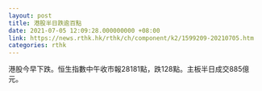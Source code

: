 ```yaml
---
layout: post
title: 港股半日跌逾百點
date: 2021-07-05 12:09:28.000000000 +08:00
link: https://news.rthk.hk/rthk/ch/component/k2/1599209-20210705.htm
categories: rthk
---
```


港股今早下跌。恒生指數中午收市報28181點，跌128點。主板半日成交885億元。
